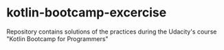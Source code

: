 # kotlin-bootcamp-excercise
Repository contains solutions of the practices during the Udacity's course "Kotlin Bootcamp for Programmers"
